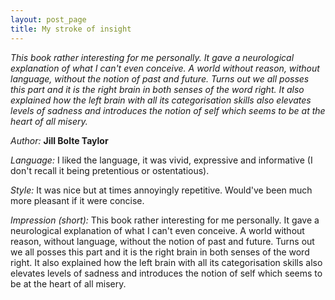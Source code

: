 ```yaml
---
layout: post_page
title: My stroke of insight 
---
```


*This book rather interesting for me personally. It gave a neurological explanation of what I can't even conceive. A world without reason, without language, without the notion of past and future. Turns out we all posses this part and it is the right brain in both senses of the word right. It also explained how the left brain with all its categorisation skills also elevates levels of sadness and introduces the notion of self which seems to be at the heart of all misery.*

*Author:* **Jill Bolte Taylor**

*Language:* I liked the language, it was vivid, expressive and informative (I don't recall it being pretentious or ostentatious). 

*Style:* It was nice but at times annoyingly repetitive. Would've been much more pleasant if it were concise.

*Impression (short):* This book rather interesting for me personally. It gave a neurological explanation of what I can't even conceive. A world without reason, without language, without the notion of past and future. Turns out we all posses this part and it is the right brain in both senses of the word right. It also explained how the left brain with all its categorisation skills also elevates levels of sadness and introduces the notion of self which seems to be at the heart of all misery.